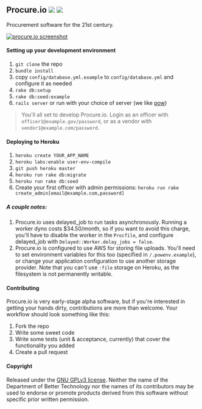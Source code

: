 Procure.io [![](https://travis-ci.org/dobtco/procure-io.png)](https://travis-ci.org/dobtco/procure-io) [![](https://codeclimate.com/github/dobtco/procure-io.png)](https://codeclimate.com/github/dobtco/procure-io)
--------

Procurement software for the 21st century.

[![procure.io screenshot](http://www.dobt.co/img/screenshot.png)](http://www.dobt.co/img/review_bids.png)

#### Setting up your development environment
1. `git clone` the repo
2. `bundle install`
3. copy `config/database.yml.example` to `config/database.yml` and configure it as needed
4. `rake db:setup`
5. `rake db:seed:example`
6. `rails server` or run with your choice of server (we like [pow](http://pow.cx/))

> You'll all set to develop Procure.io. Login as an officer with `officer1@example.gov/password`, or as a vendor with `vendor1@example.com/password`.

#### Deploying to Heroku
1. `heroku create YOUR_APP_NAME`
2. `heroku labs:enable user-env-compile`
2. `git push heroku master`
3. `heroku run rake db:migrate`
4. `heroku run rake db:seed`
5. Create your first officer with admin permissions: `heroku run rake create_admin[email@example.com,password]`

##### A couple notes:
1. Procure.io uses delayed_job to run tasks asynchronously. Running a worker dyno costs $34.50/month, so if you want to avoid this charge, you'll have to disable the worker in the `Procfile`, and configure delayed_job with `Delayed::Worker.delay_jobs = false`.
2. Procure.io is configured to use AWS for storing file uploads. You'll need to set environment variables for this too (specified in `/.powenv.example`), or change your application configuration to use another storage provider. Note that you can't use `:file` storage on Heroku, as the filesystem is not permanently writable.

#### Contributing

Procure.io is very early-stage alpha software, but if you're interested in getting your hands dirty, contributions are more than welcome. Your workflow should look something like this:

1. Fork the repo
2. Write some sweet code
3. Write some tests (unit & acceptance, currently) that cover the functionality you added
4. Create a pull request

#### Copyright
Released under the [GNU GPLv3 license](https://www.github.com/dobtco/procure-io/blob/master/LICENSE.md). Neither the name of the Department of Better Technology nor the names of its contributors may be used to endorse or promote products derived from this software without specific prior written permission.
